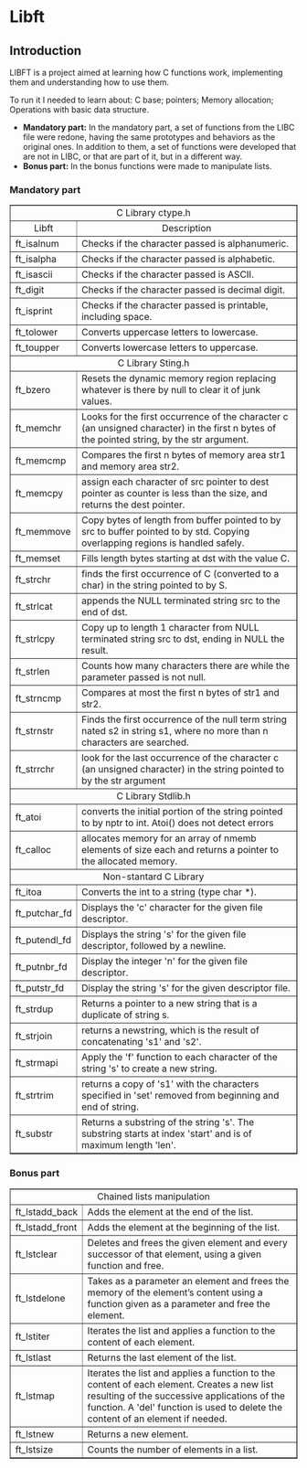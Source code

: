 # Libft

## Introduction

LIBFT is a project aimed at learning how C functions work, implementing them and understanding how to use them.

To run it I needed to learn about:
  C base;
  pointers;
  Memory allocation;
  Operations with basic data structure.

* **Mandatory part:** In the mandatory part, a set of functions from the LIBC file were redone, having the same prototypes and behaviors as the original ones. In addition to them, a set of functions were developed that are not in LIBC, or that are part of it, but in a different way.
* **Bonus part:** In the bonus functions were made to manipulate lists.

### Mandatory part


<table border="1" width="300"> 
 <tr>
  <td  align="center"colspan="4">C Library ctype.h</td>
 </tr>
 
 <tr>
  <td align="center">Libft </td>
  <td align="center">Description </td>
 </tr>

 <tr>
  <td>ft_isalnum</td>
  <td>Checks if the character passed is alphanumeric.</td>
 </tr>
 
 <tr>
  <td>ft_isalpha</td>
  <td>Checks if the character passed is alphabetic.</td>
 </tr>
 
 <tr>
  <td>ft_isascii</td>
  <td>Checks if the character passed is ASCII.</td>
 </tr>
 
 <tr>
  <td>ft_digit</td>
  <td>Checks if the character passed is decimal digit.</td>
 </tr>
 
 <tr>
  <td>ft_isprint</td>
  <td>Checks if the character passed is printable, including space.</td>
 </tr>
 
 <tr>
  <td>ft_tolower</td>
  <td>Converts uppercase letters to lowercase.</td>
 </tr>
 
  <tr>
  <td>ft_toupper</td>
  <td>Converts lowercase letters to uppercase.</td>
 </tr>
 
 <tr>
  <td  align="center"colspan="4"> C Library Sting.h</td>
 </tr>
 
  <tr>
  <td>ft_bzero</td>
  <td>Resets the dynamic memory region replacing whatever is there by null to clear it of junk values.</td>
 </tr>
 
 <tr>
  <td>ft_memchr</td>
  <td>Looks for the first occurrence of the character c (an unsigned character) in the first n bytes of the pointed string, by the str argument.</td>
 </tr>
 
 <tr>
  <td>ft_memcmp</td>
  <td>Compares the first n bytes of memory area str1 and memory area str2.</td>
 </tr>
 
 <tr>
  <td>ft_memcpy</td>
  <td>assign each character of src pointer to dest pointer as counter is less than the size, and returns the dest pointer.</td>
 </tr>
 
  <tr>
  <td>ft_memmove</td>
  <td>Copy bytes of length from buffer pointed to by src to buffer pointed to by std. Copying overlapping regions is handled safely.</td>
 </tr>
 
 <tr>
  <td>ft_memset</td>
  <td>Fills length bytes starting at dst with the value C.</td>
 </tr>
 
 <tr>
  <td>ft_strchr</td>
  <td>finds the first occurrence of C (converted to a char) in the string pointed to by S.</td>
 </tr>
 
  <tr>
  <td>ft_strlcat</td>
  <td>appends the NULL terminated string src to the end of dst.</td>
 </tr>
 
 <tr>
  <td>ft_strlcpy</td>
  <td>Copy up to length 1 character from NULL terminated string src to dst, ending in NULL the result.</td>
 </tr>
 
  <tr>
  <td>ft_strlen</td>
  <td>Counts how many characters there are while the parameter passed is not null.</td>
 </tr>
 
 <tr>
  <td>ft_strncmp</td>
  <td>Compares at most the first n bytes of str1 and str2.</td>
 </tr>
 
 <tr>
  <td>ft_strnstr</td>
  <td>Finds the first occurrence of the null term string nated s2 in string s1, where no more than n characters are searched.</td>
 </tr>
 
 <tr>
  <td>ft_strrchr</td>
  <td>look for the last occurrence of the character c (an unsigned character) in the string pointed to by the str argument</td>
 </tr>
 
 <tr>
  <td  align="center"colspan="4">C Library Stdlib.h</td>
 </tr>
 
 <tr>
  <td>ft_atoi</td>
  <td>converts the initial portion of the string pointed to by nptr to int. Atoi() does not detect errors</td>
 </tr>
 
 <tr>
  <td>ft_calloc</td>
  <td>allocates memory for an array of nmemb elements of size each and returns a pointer to the allocated memory.</td>
 </tr>
 
 <tr>
  <td  align="center"colspan="4">Non-stantard C Library</td>
 </tr>
 
 <tr>
  <td>ft_itoa</td>
  <td>Converts the int to a string (type char *).</td>
 </tr>
 
 <tr>
  <td>ft_putchar_fd</td>
  <td>Displays the 'c' character for the given file descriptor.</td>
 </tr>
 
 <tr>
  <td>ft_putendl_fd</td>
  <td>Displays the string 's' for the given file descriptor, followed by a newline.</td>
 </tr>
 
 <tr>
  <td>ft_putnbr_fd</td>
  <td>Display the integer 'n' for the given file descriptor.</td>
 </tr>
 
 <tr>
  <td>ft_putstr_fd</td>
  <td>Display the string 's' for the given descriptor file.</td>
 </tr>
 
 <tr>
  <td>ft_strdup</td>
  <td>Returns a pointer to a new string that is a duplicate of string s.</td>
 </tr>
 
 <tr>
  <td>ft_strjoin</td>
  <td>returns a newstring, which is the result of concatenating 's1' and 's2'.</td>
 </tr>
 
 <tr>
  <td>ft_strmapi</td>
  <td>Apply the 'f' function to each character of the string 's' to create a new string.</td>
 </tr>
 
 <tr>
  <td>ft_strtrim</td>
  <td>returns a copy of 's1' with the characters specified in 'set' removed from beginning and end of string.</td>
 </tr>
 
 <tr>
  <td>ft_substr</td>
  <td>Returns a substring of the string 's'. The substring starts at index 'start' and is of maximum length 'len'.</td>
 </tr>
  </table>
  
  
  ### Bonus part
  
  
  <table border="1" width="300"> 
 <tr>
  <td  align="center"colspan="4"> Chained lists manipulation</td>
 </tr>
 
 <tr>
  <td>ft_lstadd_back</td>
  <td>Adds the element at the end of the list.</td>
 </tr>
 
  <tr>
 <td>ft_lstadd_front</td>
  <td>Adds the element at the beginning of the list.</td>
 </tr>
 
  <tr>
 <td>ft_lstclear</td>
  <td>Deletes and frees the given element and every successor of that element, using a given function and free.</td>
 </tr>
 
 <tr>
  <td>ft_lstdelone</td>
  <td>Takes as a parameter an element and frees the memory of the element’s content using a function given as a parameter and free the element.</td>
 </tr>
 
 <tr>
  <td>ft_lstiter</td>
  <td>Iterates the list and applies a function to the content of each element.</td>
 </tr>
 
 <tr>
  <td>ft_lstlast</td>
  <td>Returns the last element of the list.</td>
 </tr>
 
 <tr>
  <td>ft_lstmap</td>
  <td>Iterates the list and applies a function to the content of each element. Creates a new list resulting of the successive applications of the function. A 'del' function is used to delete the content of an element if needed.</td>
 </tr>
 
 <tr>
  <td>ft_lstnew</td>
  <td>Returns a new element.</td>
 </tr>
 
 <tr>
  <td>ft_lstsize</td>
  <td>Counts the number of elements in a list.</td>
 </tr>

 </table>
